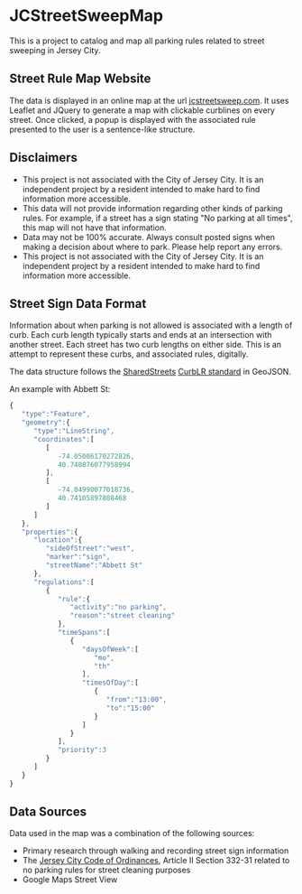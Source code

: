 # JCStreetSweepMap

This is a project to catalog and map all parking rules related to street sweeping 
in Jersey City.

## Street Rule Map Website
The data is displayed in an online map at the url [jcstreetsweep.com](jcstreetsweep.com). It uses Leaflet and JQuery to generate a map with clickable curblines on every street. Once clicked, a popup is displayed with the associated rule presented to the user is a sentence-like structure.

## Disclaimers
* This project is not associated with the City of Jersey City. It is an independent project by a resident intended to make hard to find information more accessible.
* This data will not provide information regarding other kinds of parking rules.
For example, if a street has a sign stating "No parking at all times", this
map will not have that information.
* Data may not be 100% accurate. Always consult posted signs when making a decision
about where to park. Please help report any errors.
* This project is not associated with the City of Jersey City. It is an independent project by a resident intended to make hard to find information more accessible.

## Street Sign Data Format
Information about when parking is not allowed is associated with a length of curb. Each curb length typically starts and ends at an intersection with another street. Each street has two curb lengths on either side. This is an attempt to represent these curbs, and associated rules, digitally.

The data structure follows the [SharedStreets](sharedstreets.io) [CurbLR standard](github.com/sharedstreets/curblr) in GeoJSON.

An example with Abbett St:
```javascript
{
   "type":"Feature",
   "geometry":{
      "type":"LineString",
      "coordinates":[
         [
            -74.05006170272826,
            40.740876077958994
         ],
         [
            -74.04990077018736,
            40.74105897808468
         ]
      ]
   },
   "properties":{
      "location":{
         "sideOfStreet":"west",
         "marker":"sign",
         "streetName":"Abbett St"
      },
      "regulations":[
         {
            "rule":{
               "activity":"no parking",
               "reason":"street cleaning"
            },
            "timeSpans":[
               {
                  "daysOfWeek":[
                     "mo",
                     "th"
                  ],
                  "timesOfDay":[
                     {
                        "from":"13:00",
                        "to":"15:00"
                     }
                  ]
               }
            ],
            "priority":3
         }
      ]
   }
}
```
## Data Sources
Data used in the map was a combination of the following sources:
* Primary research through walking and recording street sign information
* The [Jersey City Code of Ordinances](https://library.municode.com/nj/jersey_city/codes/code_of_ordinances?nodeId=CH332VETR_ARTIIIPASTST), Article II Section 332-31 related to no parking rules for street cleaning purposes
* Google Maps Street View
